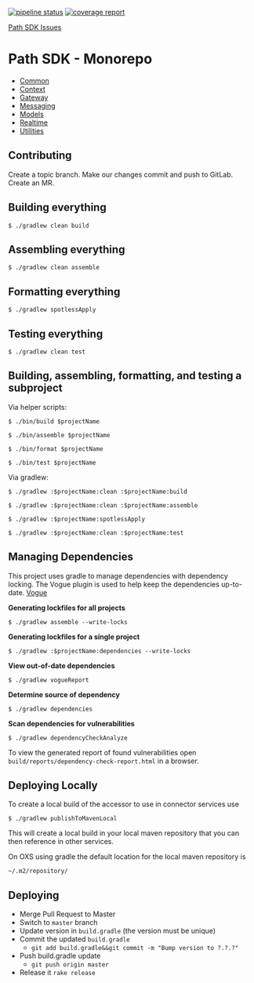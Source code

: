 [![pipeline status](https://gitlab.mx.com/path/path-sdk-monorepo/badges/master/pipeline.svg)](https://gitlab.mx.com/path/path-sdk-monorepo/commits/master)
[![coverage report](https://gitlab.mx.com/path/path-sdk-monorepo/badges/master/coverage.svg)](https://gitlab.mx.com/path/path-sdk-monorepo/commits/master)

[Path SDK Issues](https://gitlab.mx.com/groups/mx/money-experiences/path/path-issues/-/issues?scope=all&utf8=%E2%9C%93&state=opened&label_name[]=Path%20SDK)

# Path SDK - Monorepo

* [Common](common/README.md)
* [Context](context/README.md)
* [Gateway](gateway/README.md)
* [Messaging](messaging/README.md)
* [Models](models/README.md)
* [Realtime](realtime/README.md)
* [Utilities](utilities/README.md)

## Contributing
Create a topic branch. Make our changes commit and push to GitLab. Create an MR.

## Building everything

```shell
$ ./gradlew clean build
```

## Assembling everything

```shell
$ ./gradlew clean assemble
```

## Formatting everything

```shell
$ ./gradlew spotlessApply
```

## Testing everything

```shell
$ ./gradlew clean test
```

## Building, assembling, formatting, and testing a subproject

Via helper scripts:

```shell
$ ./bin/build $projectName
```

```shell
$ ./bin/assemble $projectName
```

```shell
$ ./bin/format $projectName
```

```shell
$ ./bin/test $projectName
```

Via gradlew:

```shell
$ ./gradlew :$projectName:clean :$projectName:build
```

```shell
$ ./gradlew :$projectName:clean :$projectName:assemble
```

```shell
$ ./gradlew :$projectName:spotlessApply
```

```shell
$ ./gradlew :$projectName:clean :$projectName:test
```

## Managing Dependencies

This project uses gradle to manage dependencies with dependency locking. The Vogue plugin is used to help keep the dependencies up-to-date. [Vogue](https://gitlab.mx.com/path/vogue)

**Generating lockfiles for all projects**

```shell
$ ./gradlew assemble --write-locks
```

**Generating lockfiles for a single project**

```shell
$ ./gradlew :$projectName:dependencies --write-locks
```

**View out-of-date dependencies**

```shell
$ ./gradlew vogueReport
```

**Determine source of dependency**

```shell
$ ./gradlew dependencies
```

**Scan dependencies for vulnerabilities**

```shell
$ ./gradlew dependencyCheckAnalyze
```
To view the generated report of found vulnerabilities open `build/reports/dependency-check-report.html` in a browser.

## Deploying Locally

To create a local build of the accessor to use in connector services use

```shell
$ ./gradlew publishToMavenLocal
```
This will create a local build in your local maven repository that you can
then reference in other services.

On OXS using gradle the default location for the local maven repository is
```shell
~/.m2/repository/
```

## Deploying

* Merge Pull Request to Master
* Switch to `master` branch
* Update version in `build.gradle` (the version must be unique)
* Commit the updated `build.gradle`
    * `git add build.gradle&&git commit -m "Bump version to ?.?.?"`
* Push build.gradle update
    * `git push origin master`
* Release it `rake release`
